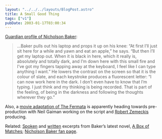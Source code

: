 ```yaml
---
layout: "../../../layouts/BlogPost.astro"
title: A Small Good Thing
tags: ["v1"]
pubDate: 2003-01-17T03:00:34
---
```


[Guardian profile of Nicholson Baker][1]:

> &#8230;Baker pulls out his laptop and props it up on his knee: &#8220;At first I&#8217;ll just sit here for a while and yawn and eat an apple,&#8221; he says. &#8220;But then I&#8217;ll get my laptop out. When it is black in here, which it really is, absolutely and totally dark, and I&#8217;m down here with this small fire and I&#8217;ve got my fingers tapping away at the keyboard, I feel like I can type anything I want.&#8221; He lowers the contrast on the screen so that it is the colour of slate, and each keystroke produces a fluorescent letter: &#8220;I can now work here in the dark. I don&#8217;t even have to know that I&#8217;m typing. I just think and my thinking is being recorded. That is part of the feeling, of being in the darkness and following the thoughts wherever they go.&#8221;

Also, a [movie adaptation of The Fermata][2] is apparently heading towards pre-production with Neil Gaiman working on the script and [Robert Zemeckis][3] producing.

Related: [Spoken][4] and [written][5] excerpts from Baker&#8217;s latest novel, [A Box of Matches][6]; [Nicholson Baker fan page][7].

[1]: http://books.guardian.co.uk/departments/generalfiction/story/0,6000,872378,00.html "The Guardian: Particular obsessions"
[2]: http://www.neilgaiman.com/exclusive/essay06.asp "NeilGaiman.com: Neil Gaiman's film Work"
[3]: http://uk.imdb.com/Name?Zemeckis,+Robert "IMDb: Robert Zemeckis"
[4]: http://www.npr.org/display_pages/features/feature_921674.html "NPR: Nicholson Baker reads extracts from A Box of Matches"
[5]: http://www.randomhouse.com/randomhouse/catalog/display.pperl?isbn=0375502874&view=excerpt "Random House Trade: An excerpt from A Box of Matches by Nicholson Baker"
[6]: http://www.amazon.co.uk/exec/obidos/ASIN/0701174021/ohsky "Amazon.co.uk: A Box of Matches by Nicholson Baker"
[7]: http://j-walk.com/nbaker
